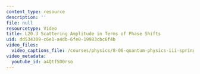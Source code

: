 ```yaml
---
content_type: resource
description: ''
file: null
resourcetype: Video
title: L20.3 Scattering Amplitude in Terms of Phase Shifts
uid: dd534309-c6e1-a4db-6fe0-19983cbc6f4b
video_files:
  video_captions_file: /courses/physics/8-06-quantum-physics-iii-spring-2018/video-lectures/scattering-and-identical-particles/L20-3/a4Qtf5D0rso.vtt
video_metadata:
  youtube_id: a4Qtf5D0rso
---
```

